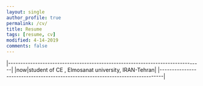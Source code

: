 ```yaml
---
layout: single
author_profile: true
permalink: /cv/
title: Resume
tags: [resume, cv]
modified: 4-14-2019
comments: false
---
```



                                                     
|-------------------------------------------------------------------------------|
|now|student of CE , Elmosanat university, IRAN-Tehran|
|-------------------------------------------------------------------------------|



